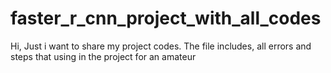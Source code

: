 # faster_r_cnn_project_with_all_codes
Hi, Just i want to share my project codes. The file includes, all errors and steps that using in the project for an amateur
